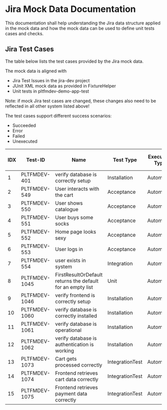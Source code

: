# Jira Mock Data Documentation
This documentation shall help understanding the Jira data structure applied in the mock data and how the mock data
can be used to define unit tests cases and checks.

## Jira Test Cases
The table below lists the test cases provided by the Jira mock data.

The mock data is aligned with
- Jira Test Issues in the jira-dev project
- JUnit XML mock data as provided in FixtureHelper
- Unit tests in pltfmdev-demo-app-test

Note: if mock Jira test cases are changed, these changes also need to be reflected in all other system listed above!

The test cases support different success scenarios:
- Succeeded
- Error
- Failed
- Unexecuted



| IDX | Test-ID | Name | Test Type | Execution Type | Status | Component | Outcome in Junit XML |
| --- | ------- | ---- | --------- | -------------- | ------ | --------- | -------------------- |
| 1 | PLTFMDEV-401 | verify database is correctly setup | Installation | Automated | Succeeded | DEMO-3 | sockshop-suite-1 |
| 2 | PLTFMDEV-549 | User interacts with the cart | Acceptance | Automated |  | DEMO-2 | unexecuted |
| 3 | PLTFMDEV-550 | User shows catalogue | Acceptance | Automated |  | DEMO-2 | unexecuted |
| 4 | PLTFMDEV-551 | User buys some socks | Acceptance | Automated |  | DEMO-2 | unexecuted |
| 5 | PLTFMDEV-552 | Home page looks sexy | Acceptance | Automated |  | DEMO-2 | unexecuted |
| 6 | PLTFMDEV-553 | User logs in | Acceptance | Automated | | DEMO-2 | unexecuted |
| 7 | PLTFMDEV-554 | user exists in system | Integration | Automated | Succeeded | DEMO-2 | sockshop-suite-4 |
| 8 | PLTFMDEV-1045 | FirstResultOrDefault returns the default for an empty list | Unit | Automated |  | DEMO-3 | unexecuted |
| 9 | PLTFMDEV-1046 | verify frontend is correctly setup | Installation | Automated | Succeeded | DEMO-2 | sockshop-suite-3 |
| 10 | PLTFMDEV-1060 | verify database is correctly installed | Installation | Automated | Error | DEMO-3 | sockshop-suite-1 |
| 11 | PLTFMDEV-1061 | verify database is operational | Installation | Automated | Failed | DEMO-3 | sockshop-suite-2 |
| 12 | PLTFMDEV-1062 | verify database is authentication is working | Installation | Automated | Missing | DEMO-3 | sockshop-suite-2 |
| 13 | PLTFMDEV-1073 | Cart gets processed correctly | IntegrationTest | Automated | Succeeded | Demo-3 | sockshop-suite-4 |
| 14 | PLTFMDEV-1074 | Frontend retrieves cart data correctly | IntegrationTest | Automated | Succeeded | Demo-3 | sockshop-suite-4 |
| 15 | PLTFMDEV-1075 | Frontend retrieves payment data correctly | IntegrationTest | Automated | Succeeded | Demo-3 | sockshop-suite-4 |

